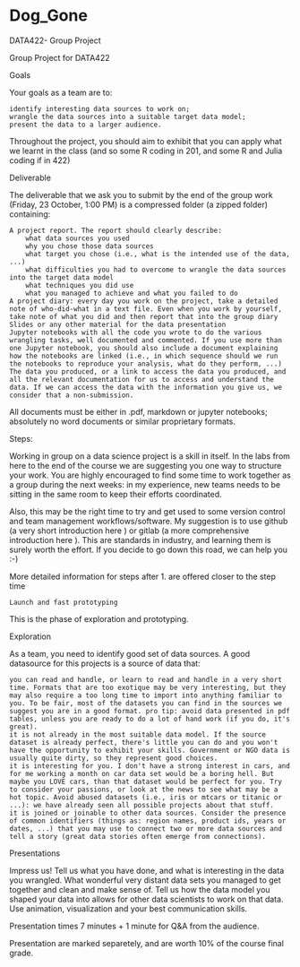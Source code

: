 # Dog_Gone
DATA422- Group Project



Group Project for DATA422

Goals

Your goals as a team are to:

    identify interesting data sources to work on;
    wrangle the data sources into a suitable target data model;
    present the data to a larger audience.

Throughout the project, you should aim to exhibit that you can apply what we learnt in the class (and so some R coding in 201, and some R and Julia coding if in 422)

Deliverable

The deliverable that we ask you to submit by the end of the group work (Friday, 23 October, 1:00 PM) is a compressed folder (a zipped folder) containing:

    A project report. The report should clearly describe:
        what data sources you used
        why you chose those data sources
        what target you chose (i.e., what is the intended use of the data, ...)
        what difficulties you had to overcome to wrangle the data sources into the target data model
        what techniques you did use
        what you managed to achieve and what you failed to do
    A project diary: every day you work on the project, take a detailed note of who-did-what in a text file. Even when you work by yourself, take note of what you did and then report that into the group diary
    Slides or any other material for the data presentation
    Jupyter notebooks with all the code you wrote to do the various wrangling tasks, well documented and commented. If you use more than one Jupyter notebook, you should also include a document explaining how the notebooks are linked (i.e., in which sequence should we run the notebooks to reproduce your analysis, what do they perform, ...)
    The data you produced, or a link to access the data you produced, and all the relevant documentation for us to access and understand the data. If we can access the data with the information you give us, we consider that a non-submission.

All documents must be either in .pdf, markdown or jupyter notebooks; absolutely no word documents or similar proprietary formats.

Steps:

Working in group on a data science project is a skill in itself.
In the labs from here to the end of the course we are suggesting you one way to structure your work. You are highly encouraged to find some time to work together as a group during the next weeks: in my experience, new teams needs to be sitting in the same room to keep their efforts coordinated.

Also, this may be the right time to try and get used to some version control and team management workflows/software. My suggestion is to use github (a very short introduction here ) or gitlab (a more comprehensive introduction here ). This are standards in industry, and learning them is surely worth the effort. If you decide to go down this road, we can help you :-)

More detailed information for steps after 1. are offered closer to the step time

    Launch and fast prototyping

This is the phase of exploration and prototyping.

Exploration

As a team, you need to identify good set of data sources. A good datasource for this projects is a source of data that:

    you can read and handle, or learn to read and handle in a very short time. Formats that are too exotique may be very interesting, but they may also require a too long time to import into anything familiar to you. To be fair, most of the datasets you can find in the sources we suggest you are in a good format. pro tip: avoid data presented in pdf tables, unless you are ready to do a lot of hand work (if you do, it's great).
    it is not already in the most suitable data model. If the source dataset is already perfect, there's little you can do and you won't have the opportunity to exhibit your skills. Government or NGO data is usually quite dirty, so they represent good choices.
    it is interesting for you. I don't have a strong interest in cars, and for me working a month on car data set would be a boring hell. But maybe you LOVE cars, than that dataset would be perfect for you. Try to consider your passions, or look at the news to see what may be a hot topic. Avoid abused datasets (i.e., iris or mtcars or titanic or ...): we have already seen all possible projects about that stuff.
    it is joined or joinable to other data sources. Consider the presence of common identifiers (things as: region names, product ids, years or dates, ...) that you may use to connect two or more data sources and tell a story (great data stories often emerge from connections).

Presentations

Impress us! Tell us what you have done, and what is interesting in the data you wrangled. What wonderful very distant data sets you managed to get together and clean and make sense of. Tell us how the data model you shaped your data into allows for other data scientists to work on that data. Use animation, visualization and your best communication skills.

Presentation times 7 minutes + 1 minute for Q&A from the audience.

Presentation are marked separetely, and are worth 10% of the course final grade.
